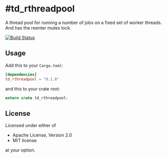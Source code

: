 #td_rthreadpool
==========

A thread pool for running a number of jobs on a fixed set of worker threads. And has the reenter mutex lock.

[![Build Status](https://travis-ci.org/tickbh/td_rthreadpool.svg?branch=master)](https://travis-ci.org/tickbh/td_rthreadpool)

## Usage

Add this to your `Cargo.toml`:

```toml
[dependencies]
td_rthreadpool = "0.1.0"
```

and this to your crate root:

```rust
extern crate td_rthreadpool;
```


## License

Licensed under either of

 * Apache License, Version 2.0
 * MIT license

at your option.
